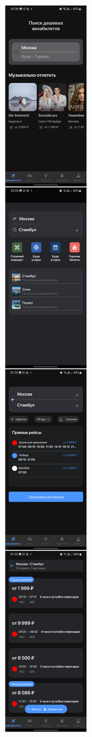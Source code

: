 <img src="Docs/1.jpg" width="260"> <img src="Docs/2.jpg" width="260">
<img src="Docs/33.png" width="260">
<img src="Docs/44.png" width="260">
